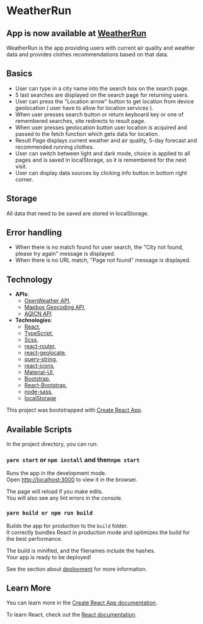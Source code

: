 # WeatherRun

## App is now available at [WeatherRun](https://weatherrun.netlify.app/)
WeatherRun is the app providing users with current air quality and weather data and provides clothes recommendations based on that data.

## Basics

* User can type in a city name into the search box on the search page. 
* 5 last searches are displayed on the search page for returning users.
* User can press the "Location arrow" button to get location from device geolocation ( user have to allow for location services ).  
* When user presses search button or return keyboard key or one of remembered searches, site redirects to result page.
* When user presses geolocation button user location is acquired and passed to the fetch function which gets data for location.
* Result Page displays current weather and air quality, 5-day forecast and recommended running clothes.
* User can switch between light and dark mode, choice is applied to all pages and is saved in localStorage, so it is remembered for the next visit.
* User can display data sources by clicking info button in bottom right corner.

## Storage

All data that need to be saved are stored in localStorage.

## Error handling

* When there is no match found for user search, the "City not found, please try again" message is displayed.
* When there is no URL match, "Page not found" message is displayed.

## Technology
* **APIs**: 
  * [OpenWeather API](https://openweathermap.org/api), 
  * [Mapbox Geocoding API](https://docs.mapbox.com/api/search/geocoding/), 
  * [AQICN API](https://aqicn.org/api/)
* **Technologies**:
  * [React](https://reactjs.org/), 
  * [TypeScript](https://www.typescriptlang.org/),
  * [Scss](https://sass-lang.com/),  
  * [react-router](https://reactrouter.com/),
  * [react-geolocate](https://www.npmjs.com/package/react-geolocated),  
  * [query-string](https://www.npmjs.com/package/query-string), 
  * [react-icons](https://react-icons.github.io/react-icons/), 
  * [Material-UI](https://material-ui.com/), 
  * [Bootstrap](https://getbootstrap.com/),
  * [React-Bootstrap](https://react-bootstrap.github.io/),  
  * [node-sass](https://www.npmjs.com/package/node-sass),  
  * [localStorage](https://developer.mozilla.org/pl/docs/Web/API/Window/localStorage)

This project was bootstrapped with [Create React App](https://github.com/facebook/create-react-app).

## Available Scripts

In the project directory, you can run:

### `yarn start` or `npm install` and then`npm start`

Runs the app in the development mode.\
Open [http://localhost:3000](http://localhost:3000) to view it in the browser.

The page will reload if you make edits.\
You will also see any lint errors in the console.

### `yarn build or npm run build`

Builds the app for production to the `build` folder.\
It correctly bundles React in production mode and optimizes the build for the best performance.

The build is minified, and the filenames include the hashes.\
Your app is ready to be deployed!

See the section about [deployment](https://facebook.github.io/create-react-app/docs/deployment) for more information.

## Learn More

You can learn more in the [Create React App documentation](https://facebook.github.io/create-react-app/docs/getting-started).

To learn React, check out the [React documentation](https://reactjs.org/).
